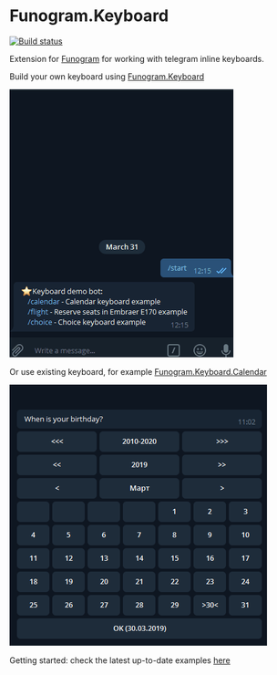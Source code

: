 # Funogram.Keyboard
[![Build status](https://ci.appveyor.com/api/projects/status/qa85lphqnemrc97d?svg=true)](https://ci.appveyor.com/project/dohly/funogram-keyboard)

Extension for [Funogram](https://github.com/Dolfik1/Funogram/) for working with telegram inline keyboards.

Build your own keyboard using [Funogram.Keyboard](https://www.nuget.org/packages/Funogram.Keyboard)

![Flight](flight.gif)

Or use existing keyboard, for example [Funogram.Keyboard.Calendar](https://www.nuget.org/packages/Funogram.Keyboard.Calendar)

![Calendar](calendar.gif) 

Getting started: check the latest up-to-date examples [here](https://github.com/dohly/funogram.keyboard/tree/master/DemoBot)
